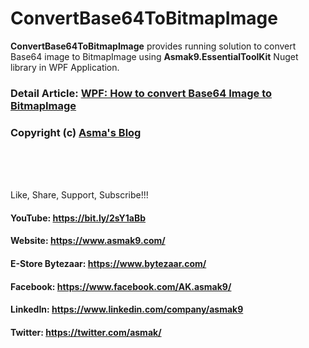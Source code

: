 # ConvertBase64ToBitmapImage
**ConvertBase64ToBitmapImage** provides running solution to convert Base64 image to BitmapImage using **Asmak9.EssentialToolKit** Nuget library in WPF Application.

### Detail Article: [WPF: How to convert Base64 Image to BitmapImage](https://bit.ly/2GlixGs)

### Copyright (c) [Asma's Blog](https://www.asmak9.com/)

<br/>
<br/>
<br/>

Like, Share, Support, Subscribe!!!

#### YouTube: https://bit.ly/2sY1aBb 

#### Website: https://www.asmak9.com/

#### E-Store Bytezaar: https://www.bytezaar.com/

#### Facebook: https://www.facebook.com/AK.asmak9/

#### LinkedIn: https://www.linkedin.com/company/asmak9

#### Twitter: https://twitter.com/asmak/
